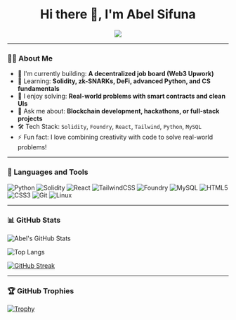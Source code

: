 <h1 align="center">Hi there 👋, I'm Abel Sifuna</h1>

<p align="center">
  <a href="https://git.io/typing-svg">
    <img src="https://readme-typing-svg.demolab.com?font=Fira+Code&pause=1000&color=36BCF7&center=true&width=435&lines=I'm+a+Software+Engineer;I'm+a+Web3+Builder;I'm+a+Blockchain+Developer;I+love+Open+Source;I'm+passionate+about+Tech+and+Community">
  </a>
</p>

---

### 👨‍💻 About Me

- 🔭 I'm currently building: **A decentralized job board (Web3 Upwork)**  
- 🌱 Learning: **Solidity, zk-SNARKs, DeFi, advanced Python, and CS fundamentals**  
- 🧠 I enjoy solving: **Real-world problems with smart contracts and clean UIs**  
- 💬 Ask me about: **Blockchain development, hackathons, or full-stack projects**  
- 🛠️ Tech Stack: `Solidity`, `Foundry`, `React`, `Tailwind`, `Python`, `MySQL`  
- ⚡ Fun fact: I love combining creativity with code to solve real-world problems!

---

### 🚀 Languages and Tools

![Python](https://img.shields.io/badge/Python-3670A0?style=for-the-badge&logo=python&logoColor=ffdd54)
![Solidity](https://img.shields.io/badge/Solidity-363636?style=for-the-badge&logo=solidity&logoColor=white)
![React](https://img.shields.io/badge/React-20232A?style=for-the-badge&logo=react&logoColor=61DAFB)
![TailwindCSS](https://img.shields.io/badge/Tailwind-06B6D4?style=for-the-badge&logo=tailwindcss&logoColor=white)
![Foundry](https://img.shields.io/badge/Foundry-EF3A3A?style=for-the-badge&logo=ethereum&logoColor=white)
![MySQL](https://img.shields.io/badge/MySQL-4479A1?style=for-the-badge&logo=mysql&logoColor=white)
![HTML5](https://img.shields.io/badge/HTML5-E34F26?style=for-the-badge&logo=html5&logoColor=white)
![CSS3](https://img.shields.io/badge/CSS3-1572B6?style=for-the-badge&logo=css3&logoColor=white)
![Git](https://img.shields.io/badge/Git-F05032?style=for-the-badge&logo=git&logoColor=white)
![Linux](https://img.shields.io/badge/Linux-FCC624?style=for-the-badge&logo=linux&logoColor=black)

---

### 📊 GitHub Stats

![Abel's GitHub Stats](https://github-readme-stats.vercel.app/api?username=Cfuna22&show_icons=true&theme=github_dark)

![Top Langs](https://github-readme-stats.vercel.app/api/top-langs/?username=Cfuna22&layout=compact&theme=github_dark)

[![GitHub Streak](https://streak-stats.demolab.com?user=Cfuna22&theme=github-dark-blue&hide_border=false)](https://git.io/streak-stats)

---

### 🏆 GitHub Trophies

[![Trophy](https://github-profile-trophy.vercel.app/?username=Cfuna22&theme=onedark)](https://github.com/ryo-ma/github-profile-trophy)

